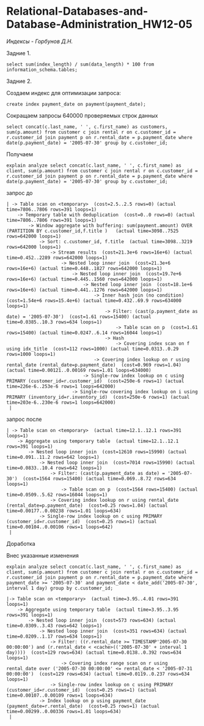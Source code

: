 # Relational-Databases-and-Database-Administration_HW12-05

*Индексы - Горбунов Д.Н.*

Задние 1.

```select sum(index_length) / sum(data_length) * 100 from information_schema.tables;```

Задние 2.

Создаем индекс для оптимизации запроса: 

```create index payment_date on payment(payment_date);```

Сокращаем запросы 640000 проверяемых строк данных

```select concat(c.last_name, ' ', c.first_name) as customers, sum(p.amount) from customer c join rental r on c.customer_id = r.customer_id join payment p on r.rental_date = p.payment_date where date(p.payment_date) = '2005-07-30' group by c.customer_id;```

Получаем

```explain analyze select concat(c.last_name, ' ', c.first_name) as client, sum(p.amount) from customer c join rental r on c.customer_id = r.customer_id join payment p on r.rental_date = p.payment_date where date(p.payment_date) = '2005-07-30' group by c.customer_id;```

запрос до 

```
| -> Table scan on <temporary>  (cost=2.5..2.5 rows=0) (actual time=7806..7806 rows=391 loops=1)
    -> Temporary table with deduplication  (cost=0..0 rows=0) (actual time=7806..7806 rows=391 loops=1)
        -> Window aggregate with buffering: sum(payment.amount) OVER (PARTITION BY c.customer_id,f.title )   (actual time=3098..7525 rows=642000 loops=1)
            -> Sort: c.customer_id, f.title  (actual time=3098..3219 rows=642000 loops=1)
                -> Stream results  (cost=21.3e+6 rows=16e+6) (actual time=0.452..2289 rows=642000 loops=1)
                    -> Nested loop inner join  (cost=21.3e+6 rows=16e+6) (actual time=0.448..1827 rows=642000 loops=1)
                        -> Nested loop inner join  (cost=19.7e+6 rows=16e+6) (actual time=0.445..1560 rows=642000 loops=1)
                            -> Nested loop inner join  (cost=18.1e+6 rows=16e+6) (actual time=0.441..1276 rows=642000 loops=1)
                                -> Inner hash join (no condition)  (cost=1.54e+6 rows=15.4e+6) (actual time=0.432..69.9 rows=634000 loops=1)
                                    -> Filter: (cast(p.payment_date as date) = '2005-07-30')  (cost=1.61 rows=15400) (actual time=0.0385..10.3 rows=634 loops=1)
                                        -> Table scan on p  (cost=1.61 rows=15400) (actual time=0.0247..6.14 rows=16044 loops=1)
                                    -> Hash
                                        -> Covering index scan on f using idx_title  (cost=112 rows=1000) (actual time=0.0313..0.29 rows=1000 loops=1)
                                -> Covering index lookup on r using rental_date (rental_date=p.payment_date)  (cost=0.969 rows=1.04) (actual time=0.00121..0.00169 rows=1.01 loops=634000)
                            -> Single-row index lookup on c using PRIMARY (customer_id=r.customer_id)  (cost=250e-6 rows=1) (actual time=226e-6..253e-6 rows=1 loops=642000)
                        -> Single-row covering index lookup on i using PRIMARY (inventory_id=r.inventory_id)  (cost=250e-6 rows=1) (actual time=203e-6..230e-6 rows=1 loops=642000)
 |
```

запрос после 

```
| -> Table scan on <temporary>  (actual time=12.1..12.1 rows=391 loops=1)
    -> Aggregate using temporary table  (actual time=12.1..12.1 rows=391 loops=1)
        -> Nested loop inner join  (cost=12610 rows=15990) (actual time=0.091..11.2 rows=642 loops=1)
            -> Nested loop inner join  (cost=7014 rows=15990) (actual time=0.0833..10.4 rows=642 loops=1)
                -> Filter: (cast(p.payment_date as date) = '2005-07-30')  (cost=1564 rows=15400) (actual time=0.069..8.72 rows=634 loops=1)
                    -> Table scan on p  (cost=1564 rows=15400) (actual time=0.0509..5.62 rows=16044 loops=1)
                -> Covering index lookup on r using rental_date (rental_date=p.payment_date)  (cost=0.25 rows=1.04) (actual time=0.00177..0.00238 rows=1.01 loops=634)
            -> Single-row index lookup on c using PRIMARY (customer_id=r.customer_id)  (cost=0.25 rows=1) (actual time=0.00104..0.00106 rows=1 loops=642)
 |
```

Доработка 

Внес указанные изменения 

```explain analyze select concat(c.last_name, ' ', c.first_name) as client, sum(p.amount) from customer c join rental r on c.customer_id = r.customer_id join payment p on r.rental_date = p.payment_date where payment_date >= '2005-07-30' and payment_date < date_add('2005-07-30', interval 1 day) group by c.customer_id;```

```
|-> Table scan on <temporary>  (actual time=3.95..4.01 rows=391 loops=1)
    -> Aggregate using temporary table  (actual time=3.95..3.95 rows=391 loops=1)
        -> Nested loop inner join  (cost=573 rows=634) (actual time=0.0309..3.43 rows=642 loops=1)
            -> Nested loop inner join  (cost=351 rows=634) (actual time=0.0209..1.17 rows=634 loops=1)
                -> Filter: ((r.rental_date >= TIMESTAMP'2005-07-30 00:00:00') and (r.rental_date < <cache>(('2005-07-30' + interval 1 day))))  (cost=129 rows=634) (actual time=0.0138..0.392 rows=634 loops=1)
                    -> Covering index range scan on r using rental_date over ('2005-07-30 00:00:00' <= rental_date < '2005-07-31 00:00:00')  (cost=129 rows=634) (actual time=0.0119..0.237 rows=634 loops=1)
                -> Single-row index lookup on c using PRIMARY (customer_id=r.customer_id)  (cost=0.25 rows=1) (actual time=0.00107..0.00109 rows=1 loops=634)
            -> Index lookup on p using payment_date (payment_date=r.rental_date)  (cost=0.25 rows=1) (actual time=0.00299..0.00336 rows=1.01 loops=634)
 |
```
